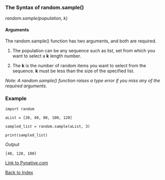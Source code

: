 
### The Syntax of random.sample()

*random.sample(population, k)*

#### Arguments

The random.sample() function has two arguments, and both are required.

1. The population can be any sequence such as list, set from which you want to select a **k** length number.

2. The **k** is the number of random items you want to select from the sequence.  **k** must be less than the size of the specified list.

*Note:  A random.sample() function raises a type error if you miss any of the required arguments.*


### Example

    import random
    
    aList = [20, 40, 80, 100, 120]
  
    sampled_list = random.sample(aList, 3)
    
    print(sampled_list)

*Output*

    [40, 120, 100]
    
[Link to Pynative.com](https://pynative.com/python-random-sample/)

[Back to Index](README.md)
